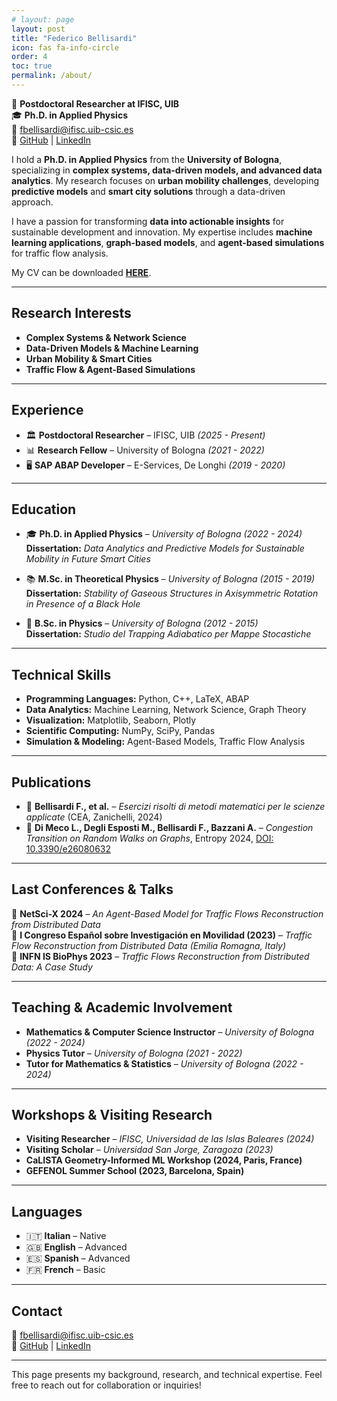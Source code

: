 ```yaml
---
# layout: page
layout: post
title: "Federico Bellisardi"
icon: fas fa-info-circle
order: 4
toc: true
permalink: /about/
---
```

  

📍 **Postdoctoral Researcher at IFISC, UIB**  
🎓 **Ph.D. in Applied Physics**  
📧 [fbellisardi@ifisc.uib-csic.es](mailto:fbellisardi@ifisc.uib-csic.es)  
🔗 [GitHub](https://github.com/federicobellisardi) | [LinkedIn](https://www.linkedin.com/in/federico-bellisardi)  


I hold a **Ph.D. in Applied Physics** from the **University of Bologna**, specializing in **complex systems, data-driven models, and advanced data analytics**. My research focuses on **urban mobility challenges**, developing **predictive models** and **smart city solutions** through a data-driven approach.  

I have a passion for transforming **data into actionable insights** for sustainable development and innovation. My expertise includes **machine learning applications**, **graph-based models**, and **agent-based simulations** for traffic flow analysis.

My CV can be downloaded [**HERE**](/assets/files/cv_2025.pdf).

---

## **Research Interests**
- **Complex Systems & Network Science**
- **Data-Driven Models & Machine Learning**
- **Urban Mobility & Smart Cities**
- **Traffic Flow & Agent-Based Simulations**

---

## **Experience**
- 🏛️ **Postdoctoral Researcher** – IFISC, UIB *(2025 - Present)*
- 📊 **Research Fellow** – University of Bologna *(2021 - 2022)*
- 🖥️ **SAP ABAP Developer** – E-Services, De Longhi *(2019 - 2020)*

---

## **Education**
- 🎓 **Ph.D. in Applied Physics** – *University of Bologna (2022 - 2024)*  
  **Dissertation:** *Data Analytics and Predictive Models for Sustainable Mobility in Future Smart Cities*

- 📚 **M.Sc. in Theoretical Physics** – *University of Bologna (2015 - 2019)*  
  **Dissertation:** *Stability of Gaseous Structures in Axisymmetric Rotation in Presence of a Black Hole*

- 📖 **B.Sc. in Physics** – *University of Bologna (2012 - 2015)*  
  **Dissertation:** *Studio del Trapping Adiabatico per Mappe Stocastiche*

---

## **Technical Skills**
- **Programming Languages:** Python, C++, LaTeX, ABAP  
- **Data Analytics:** Machine Learning, Network Science, Graph Theory  
- **Visualization:** Matplotlib, Seaborn, Plotly  
- **Scientific Computing:** NumPy, SciPy, Pandas  
- **Simulation & Modeling:** Agent-Based Models, Traffic Flow Analysis  

---

## **Publications**
- 📘 **Bellisardi F., et al.** – *Esercizi risolti di metodi matematici per le scienze applicate* (CEA, Zanichelli, 2024)
- 📄 **Di Meco L., Degli Esposti M., Bellisardi F., Bazzani A.** – *Congestion Transition on Random Walks on Graphs*, Entropy 2024, [DOI: 10.3390/e26080632](https://doi.org/10.3390/e26080632)

---

## **Last Conferences & Talks**
🎤 **NetSci-X 2024** – *An Agent-Based Model for Traffic Flows Reconstruction from Distributed Data*  
📢 **I Congreso Español sobre Investigación en Movilidad (2023)** – *Traffic Flow Reconstruction from Distributed Data (Emilia Romagna, Italy)*  
🔬 **INFN IS BioPhys 2023** – *Traffic Flows Reconstruction from Distributed Data: A Case Study*  

---

## **Teaching & Academic Involvement**
- **Mathematics & Computer Science Instructor** – *University of Bologna (2022 - 2024)*
- **Physics Tutor** – *University of Bologna (2021 - 2022)*
- **Tutor for Mathematics & Statistics** – *University of Bologna (2022 - 2024)*  

---

## **Workshops & Visiting Research**
- **Visiting Researcher** – *IFISC, Universidad de las Islas Baleares (2024)*  
- **Visiting Scholar** – *Universidad San Jorge, Zaragoza (2023)*  
- **CaLISTA Geometry-Informed ML Workshop (2024, Paris, France)**  
- **GEFENOL Summer School (2023, Barcelona, Spain)**  

---

## **Languages**
- 🇮🇹 **Italian** – Native  
- 🇬🇧 **English** – Advanced  
- 🇪🇸 **Spanish** – Advanced  
- 🇫🇷 **French** – Basic  

---

## **Contact**
💌 [fbellisardi@ifisc.uib-csic.es](mailto:fbellisardi@ifisc.uib-csic.es)  
🔗 [GitHub](https://github.com/federicobellisardi) | [LinkedIn](https://www.linkedin.com/in/federico-bellisardi)  

---

This page presents my background, research, and technical expertise. Feel free to reach out for collaboration or inquiries!
